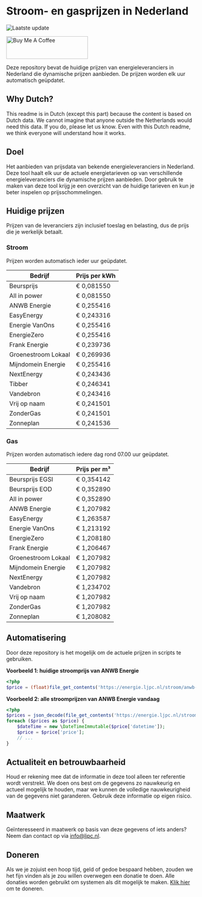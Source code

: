 # Stroom- en gasprijzen in Nederland

![Laatste update](https://img.shields.io/badge/laatste%20update-2025--04--08%2017%3A01%20CET-brightgreen)

<a href="https://www.buymeacoffee.com/Lars-" target="_blank"><img src="https://cdn.buymeacoffee.com/buttons/v2/default-orange.png" alt="Buy Me A Coffee" height="60" style="height: 60px !important;width: 217px !important;" ></a>

Deze repository bevat de huidige prijzen van energieleveranciers in Nederland die dynamische prijzen aanbieden. De prijzen worden elk uur automatisch geüpdatet.

## Why Dutch?

This readme is in Dutch (except this part) because the content is based on Dutch data. We cannot imagine that anyone outside the Netherlands would need this data. If you do, please let us know. Even with this Dutch readme, we think
everyone will understand how it works.

## Doel

Het aanbieden van prijsdata van bekende energieleveranciers in Nederland. Deze tool haalt elk uur de actuele energietarieven op van verschillende energieleveranciers die dynamische prijzen aanbieden. Door gebruik te maken van deze tool
krijg je een overzicht van de huidige tarieven en kun je beter inspelen op prijsschommelingen.

## Huidige prijzen

Prijzen van de leveranciers zijn inclusief toeslag en belasting, dus de prijs die je werkelijk betaalt.

### Stroom

Prijzen worden automatisch ieder uur geüpdatet.

 Bedrijf | Prijs per kWh 
---------|---------------
Beursprijs | € 0,081550
All in power | € 0,081550
ANWB Energie | € 0,255416
EasyEnergy | € 0,243316
Energie VanOns | € 0,255416
EnergieZero | € 0,255416
Frank Energie | € 0,239736
Groenestroom Lokaal | € 0,269936
Mijndomein Energie | € 0,255416
NextEnergy | € 0,243436
Tibber | € 0,246341
Vandebron | € 0,243416
Vrij op naam | € 0,241501
ZonderGas | € 0,241501
Zonneplan | € 0,241536


### Gas

Prijzen worden automatisch iedere dag rond 07.00 uur geüpdatet.

 Bedrijf | Prijs per m³ 
---------|--------------
Beursprijs EGSI | € 0,354142
Beursprijs EOD | € 0,352890
All in power | € 0,352890
ANWB Energie | € 1,207982
EasyEnergy | € 1,263587
Energie VanOns | € 1,213192
EnergieZero | € 1,208180
Frank Energie | € 1,206467
Groenestroom Lokaal | € 1,207982
Mijndomein Energie | € 1,207982
NextEnergy | € 1,207982
Vandebron | € 1,234702
Vrij op naam | € 1,207982
ZonderGas | € 1,207982
Zonneplan | € 1,208082


## Automatisering

Door deze repository is het mogelijk om de actuele prijzen in scripts te gebruiken.

**Voorbeeld 1: huidige stroomprijs van ANWB Energie**

```php
<?php
$price = (float)file_get_contents('https://energie.ljpc.nl/stroom/anwb-energie-nu.txt');

```

**Voorbeeld 2: alle stroomprijzen van ANWB Energie vandaag**

```php
<?php
$prices = json_decode(file_get_contents('https://energie.ljpc.nl/stroom/all-in-power-vandaag.json'),true);
foreach ($prices as $price) {
    $dateTime = new \DateTimeImmutable($price['datetime']);
    $price = $price['price'];
    // ...
}
```

## Actualiteit en betrouwbaarheid

Houd er rekening mee dat de informatie in deze tool alleen ter referentie wordt verstrekt. We doen ons best om de gegevens zo nauwkeurig en actueel mogelijk te houden, maar we kunnen de volledige nauwkeurigheid van de gegevens niet
garanderen. Gebruik deze informatie op eigen risico.

## Maatwerk

Geïnteresseerd in maatwerk op basis van deze gegevens of iets anders? Neem dan contact op
via [info@ljpc.nl](mailto:info@ljpc.nl?subject=Energie%20prijzen).

## Doneren

Als we je zojuist een hoop tijd, geld of gedoe bespaard hebben, zouden we het fijn vinden als je zou willen overwegen een
donatie te doen. Alle donaties worden gebruikt om systemen als dit mogelijk te
maken. [Klik hier](https://www.buymeacoffee.com/Lars-) om te doneren.
